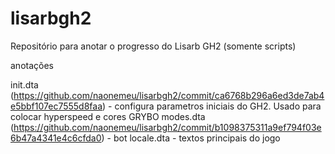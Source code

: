 # lisarbgh2

Repositório para anotar o progresso do Lisarb GH2 (somente scripts)

anotações

 init.dta (https://github.com/naonemeu/lisarbgh2/commit/ca6768b296a6ed3de7ab4e5bbf107ec7555d8faa) - configura parametros iniciais do GH2. Usado para colocar hyperspeed e cores GRYBO
 modes.dta (https://github.com/naonemeu/lisarbgh2/commit/b1098375311a9ef794f03e6b47a4341e4c6cfda0) - bot
 locale.dta - textos principais do jogo